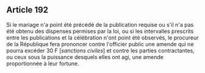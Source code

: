 Article 192
----
Si le mariage n'a point été précédé de la publication requise ou s'il n'a pas
été obtenu des dispenses permises par la loi, ou si les intervalles prescrits
entre les publications et la célébration n'ont point été observés, le procureur
de la République fera prononcer contre l'officier public une amende qui ne
pourra excéder 30 F [*sanctions civiles*] et contre les parties contractantes,
ou ceux sous la puissance desquels elles ont agi, une amende proportionnée à
leur fortune.
